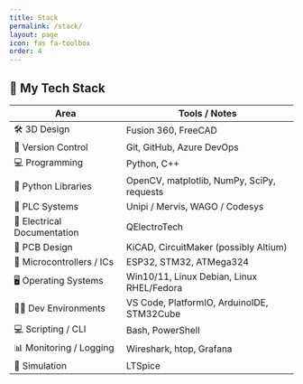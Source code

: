 ```yaml
---
title: Stack
permalink: /stack/
layout: page
icon: fas fa-toolbox
order: 4
---
```


## 🧰 My Tech Stack

| Area                       | Tools / Notes                              |
| -------------------------- | ------------------------------------------ |
| 🛠️ 3D Design                | Fusion 360, FreeCAD                        |
| 🌿 Version Control          | Git, GitHub, Azure DevOps                  |
| 💻 Programming              | Python, C++                                |
| 🐍 Python Libraries         | OpenCV, matplotlib, NumPy, SciPy, requests |
| 🤖 PLC Systems              | Unipi / Mervis, WAGO / Codesys             |
| 📐 Electrical Documentation | QElectroTech                               |
| 🧾 PCB Design               | KiCAD, CircuitMaker (possibly Altium)      |
| 🔌 Microcontrollers / ICs   | ESP32, STM32, ATMega324                    |
| 🖥️ Operating Systems        | Win10/11, Linux Debian, Linux RHEL/Fedora  |
| 🧑‍💻 Dev Environments         | VS Code, PlatformIO, ArduinoIDE, STM32Cube |
| 💻 Scripting / CLI          | Bash, PowerShell                           |
| 📊 Monitoring / Logging     | Wireshark, htop, Grafana                   |
| 🧪 Simulation               | LTSpice                                    |

